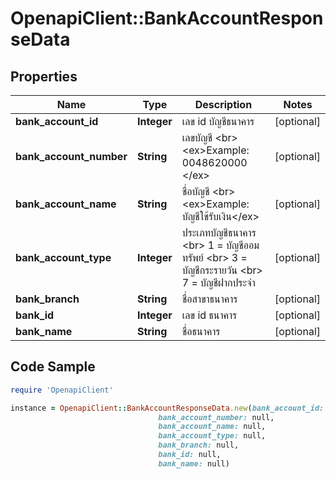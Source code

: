 # OpenapiClient::BankAccountResponseData

## Properties

Name | Type | Description | Notes
------------ | ------------- | ------------- | -------------
**bank_account_id** | **Integer** | เลข id บัญชีธนาคาร | [optional] 
**bank_account_number** | **String** | เลขบัญชี &lt;br&gt; &lt;ex&gt;Example: 0048620000 &lt;/ex&gt; | [optional] 
**bank_account_name** | **String** | ชื่อบัญชี &lt;br&gt; &lt;ex&gt;Example: บัญชีใช้รับเงิน&lt;/ex&gt; | [optional] 
**bank_account_type** | **Integer** | ประเภทบัญชีธนาคาร &lt;br&gt; 1 &#x3D; บัญชีออมทรัพย์  &lt;br&gt; 3 &#x3D; บัญชีกระรายวัน &lt;br&gt; 7  &#x3D; บัญชีฝากประจำ | [optional] 
**bank_branch** | **String** | ชื่อสาขาธนาคาร | [optional] 
**bank_id** | **Integer** | เลข id ธนาคาร | [optional] 
**bank_name** | **String** | ชื่อธนาคาร | [optional] 

## Code Sample

```ruby
require 'OpenapiClient'

instance = OpenapiClient::BankAccountResponseData.new(bank_account_id: null,
                                 bank_account_number: null,
                                 bank_account_name: null,
                                 bank_account_type: null,
                                 bank_branch: null,
                                 bank_id: null,
                                 bank_name: null)
```



